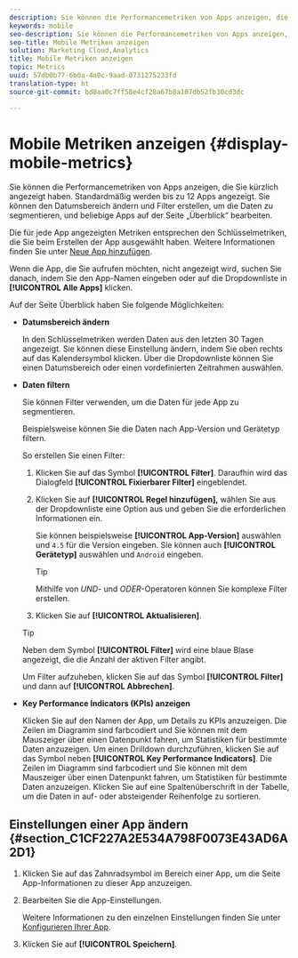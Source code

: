 ```yaml
---
description: Sie können die Performancemetriken von Apps anzeigen, die Sie kürzlich angezeigt haben. Standardmäßig werden bis zu 12 Apps angezeigt. Sie können den Datumsbereich ändern und Filter erstellen, um die Daten zu segmentieren, und beliebige Apps auf der Seite „Überblick“ bearbeiten.
keywords: mobile
seo-description: Sie können die Performancemetriken von Apps anzeigen, die Sie kürzlich angezeigt haben. Standardmäßig werden bis zu 12 Apps angezeigt. Sie können den Datumsbereich ändern und Filter erstellen, um die Daten zu segmentieren, und beliebige Apps auf der Seite „Überblick“ bearbeiten.
seo-title: Mobile Metriken anzeigen
solution: Marketing Cloud,Analytics
title: Mobile Metriken anzeigen
topic: Metrics
uuid: 57db0b77-6b0a-4a0c-9aad-0731275233fd
translation-type: ht
source-git-commit: bd8aa0c7ff58e4cf28a67b8a107db52fb30cd3dc

---
```



# Mobile Metriken anzeigen {#display-mobile-metrics}

Sie können die Performancemetriken von Apps anzeigen, die Sie kürzlich angezeigt haben. Standardmäßig werden bis zu 12 Apps angezeigt. Sie können den Datumsbereich ändern und Filter erstellen, um die Daten zu segmentieren, und beliebige Apps auf der Seite „Überblick“ bearbeiten.

Die für jede App angezeigten Metriken entsprechen den Schlüsselmetriken, die Sie beim Erstellen der App ausgewählt haben. Weitere Informationen finden Sie unter  [Neue App hinzufügen](/help/using/manage-apps/t-new-app.md).

Wenn die App, die Sie aufrufen möchten, nicht angezeigt wird, suchen Sie danach, indem Sie den App-Namen eingeben oder auf die Dropdownliste in **[!UICONTROL Alle Apps]** klicken.

Auf der Seite Überblick haben Sie folgende Möglichkeiten:

* **Datumsbereich ändern**

   In den Schlüsselmetriken werden Daten aus den letzten 30 Tagen angezeigt. Sie können diese Einstellung ändern, indem Sie oben rechts auf das Kalendersymbol klicken. Über die Dropdownliste können Sie einen Datumsbereich oder einen vordefinierten Zeitrahmen auswählen.

* **Daten filtern**

   Sie können Filter verwenden, um die Daten für jede App zu segmentieren.

   Beispielsweise können Sie die Daten nach App-Version und Gerätetyp filtern.

   So erstellen Sie einen Filter:

   1. Klicken Sie auf das Symbol **[!UICONTROL Filter]**. Daraufhin wird das Dialogfeld **[!UICONTROL Fixierbarer Filter]** eingeblendet.
   1. Klicken Sie auf **[!UICONTROL Regel hinzufügen],** wählen Sie aus der Dropdownliste eine Option aus und geben Sie die erforderlichen Informationen ein.

      Sie können beispielsweise **[!UICONTROL App-Version]** auswählen und `4.5` für die Version eingeben. Sie können auch **[!UICONTROL Gerätetyp]** auswählen und `Android` eingeben.

      >[!TIP]
      >
      >Mithilfe von *UND*- und *ODER*-Operatoren können Sie komplexe Filter erstellen.

   1. Klicken Sie auf **[!UICONTROL Aktualisieren]**.
   >[!TIP]
   >
   >Neben dem Symbol **[!UICONTROL Filter]** wird eine blaue Blase angezeigt, die die Anzahl der aktiven Filter angibt.

   Um Filter aufzuheben, klicken Sie auf das Symbol **[!UICONTROL Filter]** und dann auf **[!UICONTROL Abbrechen]**.

* **Key Performance Indicators (KPIs) anzeigen**

   Klicken Sie auf den Namen der App, um Details zu KPIs anzuzeigen. Die Zeilen im Diagramm sind farbcodiert und Sie können mit dem Mauszeiger über einen Datenpunkt fahren, um Statistiken für bestimmte Daten anzuzeigen. Um einen Drilldown durchzuführen, klicken Sie auf das Symbol neben **[!UICONTROL Key Performance Indicators]**. Die Zeilen im Diagramm sind farbcodiert und Sie können mit dem Mauszeiger über einen Datenpunkt fahren, um Statistiken für bestimmte Daten anzuzeigen. Klicken Sie auf eine Spaltenüberschrift in der Tabelle, um die Daten in auf- oder absteigender Reihenfolge zu sortieren.

## Einstellungen einer App ändern {#section_C1CF227A2E534A798F0073E43AD6A2D1}

1. Klicken Sie auf das Zahnradsymbol im Bereich einer App, um die Seite App-Informationen zu dieser App anzuzeigen.
1. Bearbeiten Sie die App-Einstellungen.

   Weitere Informationen zu den einzelnen Einstellungen finden Sie unter  [Konfigurieren Ihrer App](/help/using/c-manage-app-settings/c-mob-confg-app/c-mob-confg-app.md).

1. Klicken Sie auf **[!UICONTROL Speichern]**.
